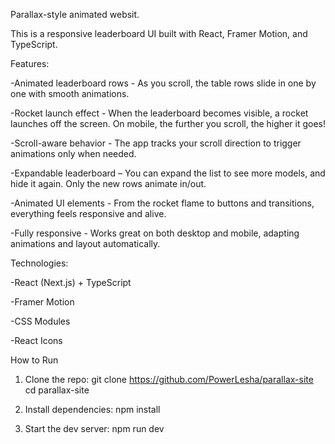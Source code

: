 Parallax-style animated websit.

This is a responsive leaderboard UI built with React, Framer Motion, and TypeScript.

Features:

-Animated leaderboard rows - As you scroll, the table rows slide in one by one with smooth animations.

-Rocket launch effect - When the leaderboard becomes visible, a rocket launches off the screen. On mobile, the further you scroll, the higher it goes!

-Scroll-aware behavior - The app tracks your scroll direction to trigger animations only when needed.

-Expandable leaderboard – You can expand the list to see more models, and hide it again. Only the new rows animate in/out.

-Animated UI elements - From the rocket flame to buttons and transitions, everything feels responsive and alive.

-Fully responsive - Works great on both desktop and mobile, adapting animations and layout automatically.

Technologies:

-React (Next.js) + TypeScript

-Framer Motion

-CSS Modules

-React Icons

How to Run

1. Clone the repo:
   git clone https://github.com/PowerLesha/parallax-site
   cd parallax-site

2. Install dependencies:
   npm install

3. Start the dev server:
   npm run dev
